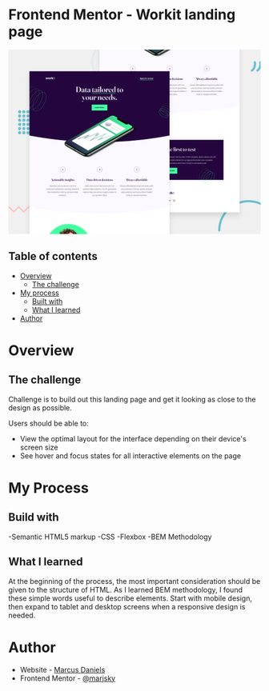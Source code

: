 # Frontend Mentor - Workit landing page

![Design preview for the Workit landing page coding challenge](./preview.jpg)


## Table of contents

- [Overview](#overview)
  - [The challenge](#the-challenge)
- [My process](#my-process)
  - [Built with](#built-with)
  - [What I learned](#what-i-learned)
- [Author](#author)

# Overview

## The challenge

Challenge is to build out this landing page and get it looking as close to the design as possible.

Users should be able to:

- View the optimal layout for the interface depending on their device's screen size
- See hover and focus states for all interactive elements on the page

# My Process

## Build with

-Semantic HTML5 markup
-CSS
-Flexbox
-BEM Methodology

## What I learned

At the beginning of the process, the most important consideration should be given to the structure of HTML. As I learned BEM methodology, I found these simple words useful to describe elements. Start with mobile design, then expand to tablet and desktop screens when a responsive design is needed.

# Author
- Website - [Marcus Daniels](https://marcusdanielsdev.com)
- Frontend Mentor - [@marjsky](https://www.frontendmentor.io/profile/marjsky)
